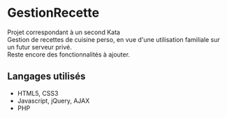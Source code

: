 # GestionRecette
Projet correspondant à un second Kata<br />
Gestion de recettes de cuisine perso, en vue d'une utilisation familiale sur un futur serveur privé.<br />
Reste encore des fonctionnalités à ajouter.<br />
<h2>Langages utilisés</h2>
<ul>
<li>HTML5, CSS3</li>
<li>Javascript, jQuery, AJAX</li>
<li>PHP</li>
</ul>
